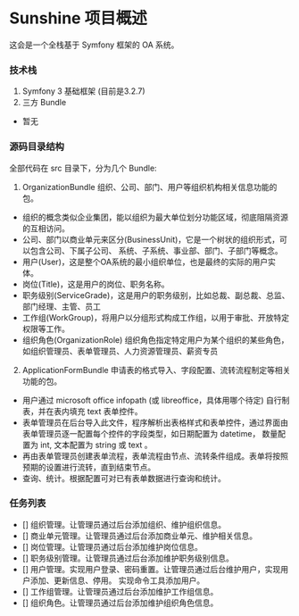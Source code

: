 Sunshine 项目概述
========

这会是一个全栈基于 Symfony 框架的 OA 系统。

### 技术栈

1. Symfony 3 基础框架 (目前是3.2.7)
2. 三方 Bundle
  - 暂无
### 源码目录结构
全部代码在 src 目录下，分为几个 Bundle:

1. OrganizationBundle 组织、公司、部门、用户等组织机构相关信息功能的包。
* 组织的概念类似企业集团，能以组织为最大单位划分功能区域，彻底阻隔资源的互相访问。
* 公司、部门以商业单元来区分(BusinessUnit)，它是一个树状的组织形式，可以包含公司、下属子公司、
系统、子系统、事业部、部门、子部门等概念。
* 用户(User)，这是整个OA系统的最小组织单位，也是最终的实际的用户实体。
* 岗位(Title)，这是用户的岗位、职务名称。
* 职务级别(ServiceGrade)，这是用户的职务级别，比如总裁、副总裁、总监、部门经理、主管、员工
* 工作组(WorkGroup)，将用户以分组形式构成工作组，以用于审批、开放特定权限等工作。
* 组织角色(OrganizationRole) 组织角色指定特定用户为某个组织的某些角色，如组织管理员、表单管理员、人力资源管理员、薪资专员

2. ApplicationFormBundle 申请表的格式导入、字段配置、流转流程制定等相关功能的包。
* 用户通过 microsoft office infopath (或 libreoffice，具体用哪个待定) 自行制表，并在表内填充 text 表单控件。
* 表单管理员在后台导入此文件，程序解析出表格样式和表单控件，通过界面由表单管理员逐一配置每个控件的字段类型，如日期配置为 datetime，
  数量配置为 int, 文本配置为 string 或 text 。
* 再由表单管理员创建表单流程，表单流程由节点、流转条件组成。表单将按照预期的设置进行流转，直到结束节点。
* 查询、统计。根据配置可对已有表单数据进行查询和统计。

### 任务列表

- [] 组织管理。让管理员通过后台添加组织、维护组织信息。
- [] 商业单元管理。让管理员通过后台添加商业单元、维护相关信息。
- [] 岗位管理。让管理员通过后台添加维护岗位信息。
- [] 职务级别管理。让管理员通过后台添加维护职务级别信息。
- [] 用户管理。实现用户登录、密码重置。让管理员通过后台维护用户，实现用户添加、更新信息、停用。
     实现命令工具添加用户。
- [] 工作组管理。让管理员通过后台添加维护工作组信息。
- [] 组织角色。让管理员通过后台添加维护组织角色信息。